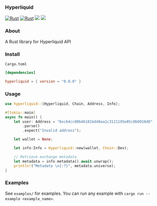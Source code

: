 ### Hyperliquid

[![Rust](https://github.com/dennohpeter/strategy/actions/workflows/general.yml/badge.svg)](https://github.com/dennohpeter/strategy/actions/workflows/general.yml)
[![Rust](https://github.com/dennohpeter/strategy/actions/workflows/audit.yml/badge.svg)](https://github.com/dennohpeter/hyperliquid/actions/workflows/audit.yml)
[![](https://img.shields.io/badge/License-MIT-green.svg)](./LICENSE)
[![](https://img.shields.io/crates/v/hyperliquid)](https://crates.io/crates/hyperliquid)

### About

A Rust library for Hyperliquid API

### Install

`Cargo.toml`

```toml
[dependencies]

hyperliquid = { version = "0.0.0" }
```

### Usage

```rust
use hyperliquid::{Hyperliquid, Chain, Address, Info};

#[tokio::main]
async fn main() {
    let user: Address = "0xc64cc00b46101bd40aa1c3121195e85c0b0918d8"
        .parse()
        .expect("Invalid address");

    let wallet = None;

    let info:Info = Hyperliquid::new(wallet, Chain::Dev);

    // Retrieve exchange metadata
    let metadata = info.metadata().await.unwrap();
    println!("Metadata \n{:?}", metadata.universe);
}
```

### Examples

See `examples/` for examples. You can run any example with `cargo run --example <example_name>`.
